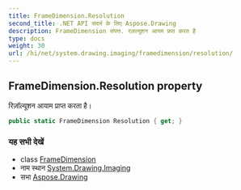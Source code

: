 ```yaml
---
title: FrameDimension.Resolution
second_title: .NET API संदर्भ के लिए Aspose.Drawing
description: FrameDimension संपत्त. रज़ल्यूशन आयम प्रप्त करत है
type: docs
weight: 30
url: /hi/net/system.drawing.imaging/framedimension/resolution/
---
```

## FrameDimension.Resolution property

रिज़ॉल्यूशन आयाम प्राप्त करता है।

```csharp
public static FrameDimension Resolution { get; }
```

### यह सभी देखें

* class [FrameDimension](../)
* नाम स्थान [System.Drawing.Imaging](../../framedimension/)
* सभा [Aspose.Drawing](../../../)


